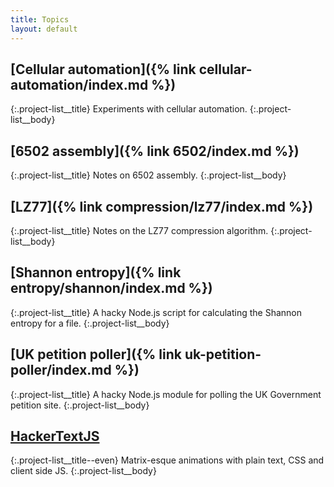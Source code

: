 ```yaml
---
title: Topics
layout: default
---
```


## [Cellular automation]({% link cellular-automation/index.md %})
{:.project-list__title}
Experiments with cellular automation.
{:.project-list__body}

## [6502 assembly]({% link 6502/index.md %})
{:.project-list__title}
Notes on 6502 assembly.
{:.project-list__body}

## [LZ77]({% link compression/lz77/index.md %})
{:.project-list__title}
Notes on the LZ77 compression algorithm.
{:.project-list__body}

## [Shannon entropy]({% link entropy/shannon/index.md %})
{:.project-list__title}
A hacky Node.js script for calculating the Shannon entropy for a file.
{:.project-list__body}

## [UK petition poller]({% link uk-petition-poller/index.md %})
{:.project-list__title}
A hacky Node.js module for polling the UK Government petition site.
{:.project-list__body}

## [HackerTextJS](https://spacekitcat.github.io/hackertextjs/demosite/index.html)
{:.project-list__title--even}
Matrix-esque animations with plain text, CSS and client side JS.
{:.project-list__body}
